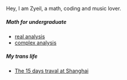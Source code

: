 Hey, I am Zyeil, a math, coding and music lover.

##### Math for undergraduate

- [real analysis][1]
- [complex analysis][2]

##### My trans life

- [The 15 days traval at Shanghai][3]

[1]: //zyeil.github.io/2025/03/08/Folland/
[2]: //zyeil.github.io/2025/03/08/complex-analysis-Stein/
[3]: //zyeil.github.io/2025/03/08/SRS-record/
